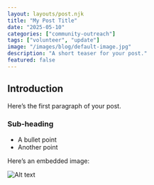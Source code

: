 ```yaml
---
layout: layouts/post.njk
title: "My Post Title"
date: "2025-05-10"
categories: ["community-outreach"]
tags: ["volunteer", "update"]
image: "/images/blog/default-image.jpg"
description: "A short teaser for your post."
featured: false
---
```


## Introduction

Here’s the first paragraph of your post.

### Sub‑heading

- A bullet point
- Another point

Here’s an embedded image:

![Alt text](/images/blog/default-image-1200x900.jpg)
